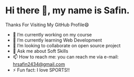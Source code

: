 <h1>Hi there 👋, my name is Safin.</h1>
 
 Thanks For Visiting My GitHub Profile😄

- 🔭 I’m currently working on my course
- 🌱 I’m currently learning Web Development
- 👯 I’m looking to collaborate on open source project
- 💬 Ask me about Soft Skills
- 📫 How to reach me: you can reach me via e-mail: hrsafin2434@gmail.com
- ⚡ Fun fact: I love SPORTS!!


